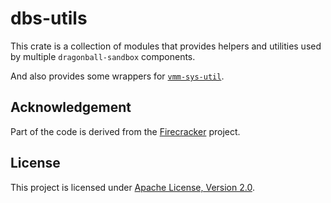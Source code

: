 # dbs-utils

This crate is a collection of modules that provides helpers and utilities used by multiple `dragonball-sandbox` components.

And also provides some wrappers for [`vmm-sys-util`](https://github.com/rust-vmm/vmm-sys-util).

## Acknowledgement

Part of the code is derived from the [Firecracker](https://github.com/firecracker-microvm/firecracker) project.

## License

This project is licensed under [Apache License, Version 2.0](http://www.apache.org/licenses/LICENSE-2.0).
